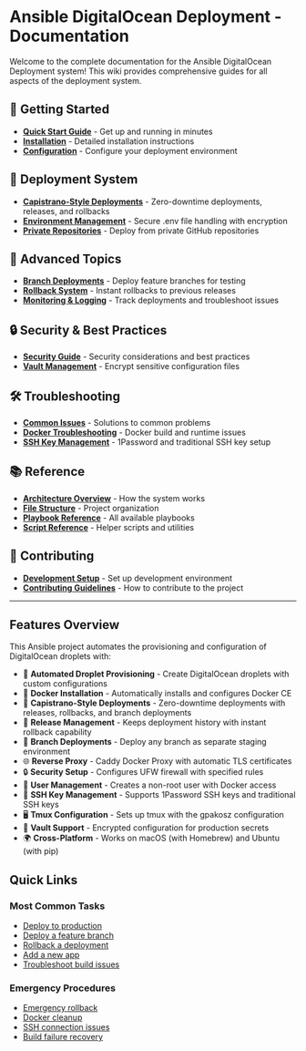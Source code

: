 # Ansible DigitalOcean Deployment - Documentation

Welcome to the complete documentation for the Ansible DigitalOcean Deployment system! This wiki provides comprehensive guides for all aspects of the deployment system.

## 🚀 Getting Started

- **[Quick Start Guide](Quick-Start.md)** - Get up and running in minutes
- **[Installation](Installation.md)** - Detailed installation instructions
- **[Configuration](Configuration.md)** - Configure your deployment environment

## 🎯 Deployment System

- **[Capistrano-Style Deployments](Deployment-System.md)** - Zero-downtime deployments, releases, and rollbacks
- **[Environment Management](Environment-Management.md)** - Secure .env file handling with encryption
- **[Private Repositories](Private-Repositories.md)** - Deploy from private GitHub repositories

## 🔧 Advanced Topics

- **[Branch Deployments](Branch-Deployments.md)** - Deploy feature branches for testing
- **[Rollback System](Rollback-System.md)** - Instant rollbacks to previous releases
- **[Monitoring & Logging](Monitoring.md)** - Track deployments and troubleshoot issues

## 🔒 Security & Best Practices

- **[Security Guide](Security.md)** - Security considerations and best practices
- **[Vault Management](Vault-Management.md)** - Encrypt sensitive configuration files

## 🛠️ Troubleshooting

- **[Common Issues](Troubleshooting.md)** - Solutions to common problems
- **[Docker Troubleshooting](Docker-Troubleshooting.md)** - Docker build and runtime issues
- **[SSH Key Management](SSH-Keys.md)** - 1Password and traditional SSH key setup

## 📚 Reference

- **[Architecture Overview](Architecture.md)** - How the system works
- **[File Structure](File-Structure.md)** - Project organization
- **[Playbook Reference](Playbook-Reference.md)** - All available playbooks
- **[Script Reference](Script-Reference.md)** - Helper scripts and utilities

## 🤝 Contributing

- **[Development Setup](Development.md)** - Set up development environment
- **[Contributing Guidelines](Contributing.md)** - How to contribute to the project

---

## Features Overview

This Ansible project automates the provisioning and configuration of DigitalOcean droplets with:

- 🚀 **Automated Droplet Provisioning** - Create DigitalOcean droplets with custom configurations
- 🐳 **Docker Installation** - Automatically installs and configures Docker CE
- 🎯 **Capistrano-Style Deployments** - Zero-downtime deployments with releases, rollbacks, and branch deployments
- 🔄 **Release Management** - Keeps deployment history with instant rollback capability
- 🌿 **Branch Deployments** - Deploy any branch as separate staging environment
- 🌐 **Reverse Proxy** - Caddy Docker Proxy with automatic TLS certificates
- 🔒 **Security Setup** - Configures UFW firewall with specified rules
- 👤 **User Management** - Creates a non-root user with Docker access
- 🔑 **SSH Key Management** - Supports 1Password SSH keys and traditional SSH keys
- 🖥️ **Tmux Configuration** - Sets up tmux with the gpakosz configuration
- 🔐 **Vault Support** - Encrypted configuration for production secrets
- 🌍 **Cross-Platform** - Works on macOS (with Homebrew) and Ubuntu (with pip)

## Quick Links

### Most Common Tasks

- [Deploy to production](Deployment-System.md#main-deployments)
- [Deploy a feature branch](Branch-Deployments.md#feature-branch-testing)
- [Rollback a deployment](Rollback-System.md#emergency-rollback)
- [Add a new app](Configuration.md#adding-new-applications)
- [Troubleshoot build issues](Docker-Troubleshooting.md)

### Emergency Procedures

- [Emergency rollback](Rollback-System.md#emergency-rollback)
- [Docker cleanup](Docker-Troubleshooting.md#cleanup-failed-builds)
- [SSH connection issues](Troubleshooting.md#ssh-connection-issues)
- [Build failure recovery](Docker-Troubleshooting.md#recovery-options)
